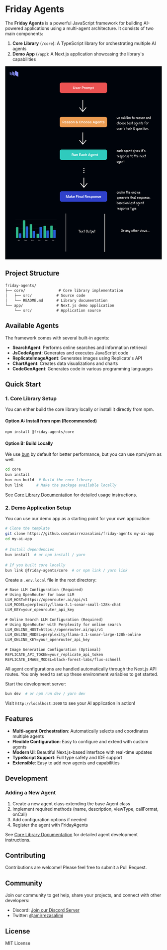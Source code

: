 # Friday Agents

The **Friday Agents** is a powerful JavaScript framework for building AI-powered applications using a multi-agent architecture. It consists of two main components:

1. **Core Library** (`/core`): A TypeScript library for orchestrating multiple AI agents
2. **Demo App** (`/app`): A Next.js application showcasing the library's capabilities

![concept](concept.png)

## Project Structure

```
friday-agents/
├── core/               # Core library implementation
│   ├── src/           # Source code
│   └── README.md      # Library documentation
└── app/               # Next.js demo application
    └── src/           # Application source
```

## Available Agents

The framework comes with several built-in agents:

- **SearchAgent**: Performs online searches and information retrieval
- **JsCodeAgent**: Generates and executes JavaScript code
- **ReplicateImageAgent**: Generates images using Replicate's API
- **ChartAgent**: Creates data visualizations and charts
- **CodeGenAgent**: Generates code in various programming languages

## Quick Start

### 1. Core Library Setup

You can either build the core library locally or install it directly from npm.

#### Option A: Install from npm (Recommended)

```bash
npm install @friday-agents/core
```

#### Option B: Build Locally

We use [bun](https://bun.sh) by default for better performance, but you can use npm/yarn as well.

```bash
cd core
bun install
bun run build  # Build the core library
bun link      # Make the package available locally
```

See [Core Library Documentation](core/README.md) for detailed usage instructions.

### 2. Demo Application Setup

You can use our demo app as a starting point for your own application:

```bash
# Clone the template
git clone https://github.com/amirrezasalimi/friday-agents my-ai-app
cd my-ai-app

# Install dependencies
bun install  # or npm install / yarn

# If you built core locally
bun link @friday-agents/core  # or npm link / yarn link
```

Create a `.env.local` file in the root directory:

```env
# Base LLM Configuration (Required)
# Using OpenRouter for base LLM
LLM_HOST=https://openrouter.ai/api/v1
LLM_MODEL=perplexity/llama-3.1-sonar-small-128k-chat
LLM_KEY=your_openrouter_api_key

# Online Search LLM Configuration (Required)
# Using OpenRouter with Perplexity for online search
LLM_ONLINE_HOST=https://openrouter.ai/api/v1
LLM_ONLINE_MODEL=perplexity/llama-3.1-sonar-large-128k-online
LLM_ONLINE_KEY=your_openrouter_api_key

# Image Generation Configuration (Optional)
REPLICATE_API_TOKEN=your_replicate_api_token
REPLICATE_IMAGE_MODEL=black-forest-labs/flux-schnell
```

All agent configurations are handled automatically through the Next.js API routes. You only need to set up these environment variables to get started.

Start the development server:
```bash
bun dev  # or npm run dev / yarn dev
```

Visit `http://localhost:3000` to see your AI application in action!

## Features

- **Multi-agent Orchestration**: Automatically selects and coordinates multiple agents
- **Flexible Configuration**: Easy to configure and extend with custom agents
- **Modern UI**: Beautiful Next.js-based interface with real-time updates
- **TypeScript Support**: Full type safety and IDE support
- **Extensible**: Easy to add new agents and capabilities

## Development

### Adding a New Agent

1. Create a new agent class extending the base Agent class
2. Implement required methods (name, description, viewType, callFormat, onCall)
3. Add configuration options if needed
4. Register the agent with FridayAgents

See [Core Library Documentation](core/README.md) for detailed agent development instructions.

## Contributing

Contributions are welcome! Please feel free to submit a Pull Request.

## Community

Join our community to get help, share your projects, and connect with other developers:

- Discord: [Join our Discord Server](https://discord.gg/AP42aAvS74)
- Twitter: [@amirrezasalimi](https://github.com/amirrezasalimi)

## License

MIT License
